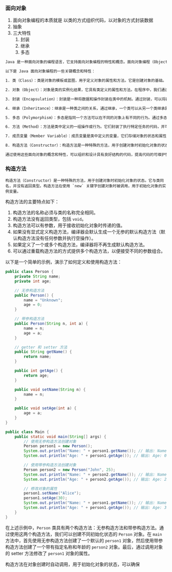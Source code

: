 ### 面向对象

1. 面向对象编程的本质就是 以类的方式组织代码，以对象的方式封装数据
2. 抽象
3. 三大特性
   1. 封装
   2. 继承
   3. 多态

```bash
Java 是一种面向对象的编程语言，它支持面向对象编程的特性和概念。面向对象编程（Object-Oriented Programming，OOP）是一种编程范式，将程序组织为对象的集合，每个对象都有自己的状态（属性）和行为（方法），并通过相互之间的交互来完成任务和解决问题。

以下是 Java 面向对象编程的一些关键概念和特性：

1. 类（Class）：类是对象的模板或蓝图，用于定义对象的属性和方法。它是创建对象的基础。

2. 对象（Object）：对象是类的实例化结果，它具有类定义的属性和方法。在程序中，我们通过创建对象来使用类的功能。

3. 封装（Encapsulation）：封装是一种将数据和操作封装在类中的机制。通过封装，可以将数据和相关的方法组合在一起，对外部隐藏实现细节，提供访问和操作数据的接口。

4. 继承（Inheritance）：继承是一种类之间的关系，通过继承，一个类可以从另一个类继承属性和方法。子类继承了父类的特性，并可以扩展或修改它们，实现代码的重用和派生出更具体的类。

5. 多态（Polymorphism）：多态是指同一个方法可以在不同的对象上有不同的行为。通过多态，可以在父类类型的引用下使用子类的对象，实现代码的灵活性和可扩展性。

6. 方法（Method）：方法是类中定义的一组操作或行为。它们封装了执行特定任务的代码，并可以接受参数和返回结果。

7. 成员变量（Member Variable）：成员变量是类中定义的变量，它们存储对象的状态和属性。每个对象都有自己的一组成员变量。

8. 构造方法（Constructor）：构造方法是一种特殊的方法，用于创建对象时初始化对象的状态。它与类同名，并没有返回类型。

通过使用这些面向对象的概念和特性，可以组织和设计具有良好结构的代码，提高代码的可维护性、可重用性和扩展性。面向对象编程使得代码更加模块化和可读性更强，能够更好地应对复杂的问题和系统开发。
```



### 构造方法

	构造方法（Constructor）是一种特殊的方法，用于创建对象时初始化对象的状态。它与类同名，并没有返回类型。构造方法在使用 `new` 关键字创建对象时被调用，用于初始化对象的实例变量。

构造方法的主要特点如下：

1. 构造方法的名称必须与类的名称完全相同。
2. 构造方法没有返回类型，包括 `void`。
3. 构造方法可以有参数，用于接收初始化对象时传递的值。
4. 如果没有显式定义构造方法，编译器会默认生成一个无参的默认构造方法（默认构造方法没有任何参数并执行空操作）。
5. 如果定义了一个或多个构造方法，编译器将不再生成默认构造方法。
6. 可以通过重载构造方法的方式提供多个构造方法，以便接受不同的参数组合。

以下是一个简单的示例，演示了如何定义和使用构造方法：

```java
public class Person {
    private String name;
    private int age;

    // 无参构造方法
    public Person() {
        name = "Unknown";
        age = 0;
    }

    // 带参构造方法
    public Person(String n, int a) {
        name = n;
        age = a;
    }

    // getter 和 setter 方法
    public String getName() {
        return name;
    }

    public int getAge() {
        return age;
    }

    public void setName(String n) {
        name = n;
    }

    public void setAge(int a) {
        age = a;
    }
}

public class Main {
    public static void main(String[] args) {
        // 使用无参构造方法创建对象
        Person person1 = new Person();
        System.out.println("Name: " + person1.getName()); // 输出: Name: Unknown
        System.out.println("Age: " + person1.getAge()); // 输出: Age: 0

        // 使用带参构造方法创建对象
        Person person2 = new Person("John", 25);
        System.out.println("Name: " + person2.getName()); // 输出: Name: John
        System.out.println("Age: " + person2.getAge()); // 输出: Age: 25

        // 修改对象的属性
        person1.setName("Alice");
        person1.setAge(30);
        System.out.println("Name: " + person1.getName()); // 输出: Name: Alice
        System.out.println("Age: " + person1.getAge()); // 输出: Age: 30
    }
}
```

在上述示例中，`Person` 类具有两个构造方法：无参构造方法和带参构造方法。通过使用这两个构造方法，我们可以创建不同初始化状态的 `Person` 对象。在 `main` 方法中，首先使用无参构造方法创建了一个默认的 `person1` 对象，然后使用带参构造方法创建了一个带有指定名称和年龄的 `person2` 对象。最后，通过调用对象的 setter 方法修改了 `person1` 对象的属性。

构造方法在对象创建时自动调用，用于初始化对象的状态，可以确保
